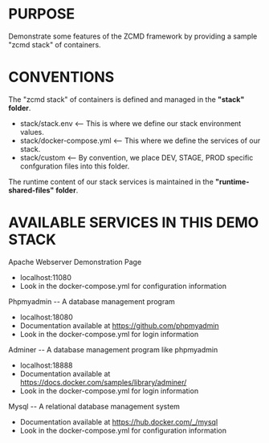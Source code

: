 PURPOSE
=======
Demonstrate some features of the ZCMD framework by providing a sample 
"zcmd stack" of containers.

CONVENTIONS
===========
The "zcmd stack" of containers is defined and managed in the **"stack" folder**.

 * stack/stack.env <-- This is where we define our stack environment values.
 * stack/docker-compose.yml <-- This where we define the services of our stack.
 * stack/custom <-- By convention, we place DEV, STAGE, PROD specific confguration files into this folder.
 
The runtime content of our stack services is maintained in the **"runtime-shared-files" folder**.

AVAILABLE SERVICES IN THIS DEMO STACK
=====================================
Apache Webserver Demonstration Page
 * localhost:11080
 * Look in the docker-compose.yml for configuration information

Phpmyadmin -- A database management program
 * localhost:18080
 * Documentation available at https://github.com/phpmyadmin
 * Look in the docker-compose.yml for login information

Adminer -- A database management program like phpmyadmin 
 * localhost:18888
 * Documentation available at https://docs.docker.com/samples/library/adminer/
 * Look in the docker-compose.yml for login information

Mysql -- A relational database management system
 * Documentation available at https://hub.docker.com/_/mysql
 * Look in the docker-compose.yml for configuration information
